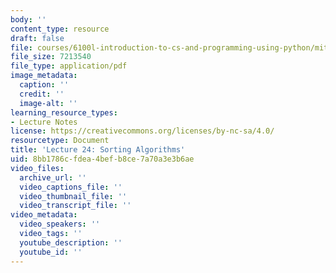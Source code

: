 ```yaml
---
body: ''
content_type: resource
draft: false
file: courses/6100l-introduction-to-cs-and-programming-using-python/mit6_100l_f22_lec24.pdf
file_size: 7213540
file_type: application/pdf
image_metadata:
  caption: ''
  credit: ''
  image-alt: ''
learning_resource_types:
- Lecture Notes
license: https://creativecommons.org/licenses/by-nc-sa/4.0/
resourcetype: Document
title: 'Lecture 24: Sorting Algorithms'
uid: 8bb1786c-fdea-4bef-b8ce-7a70a3e3b6ae
video_files:
  archive_url: ''
  video_captions_file: ''
  video_thumbnail_file: ''
  video_transcript_file: ''
video_metadata:
  video_speakers: ''
  video_tags: ''
  youtube_description: ''
  youtube_id: ''
---
```

